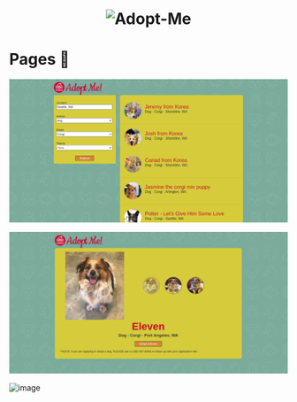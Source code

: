 <h1 align="center">
    <img alt="Adopt-Me" src="http://static.frontendmasters.com/resources/2019-05-02-complete-intro-react-v5/image-logo.png"/>
</h1>

# Pages 🦸

![image](https://github.com/Gabsop/Adopt-Me/blob/main/img/AdoptMe-img1.png?raw=true)

![image](https://github.com/Gabsop/Adopt-Me/blob/main/img/AdoptMe-img2.png?raw=true)

![image](https://user-images.githubusercontent.com/47838241/77867580-373bdc80-720e-11ea-80d5-d148d6d8dfae.png)

